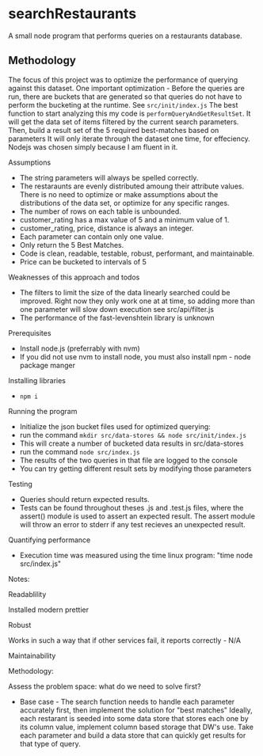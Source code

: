 # searchRestaurants

A small node program that performs queries on a restaurants database.

## Methodology

The focus of this project was to optimize the performance of querying against this dataset. One important optimization - Before the queries are run, there are buckets that are generated so that queries do not have to perform the bucketing at the runtime. See `src/init/index.js`
The best function to start analyzing this my code is `performQueryAndGetResultSet`.
It will get the data set of items filtered by the current search parameters.
Then, build a result set of the 5 required best-matches based on parameters
It will only iterate through the dataset one time, for effeciency. 
Nodejs was chosen simply because I am fluent in it.

Assumptions

-   The string parameters will always be spelled correctly.
-   The restaraunts are evenly distributed amoung their attribute values. There is no need to optimize or make assumptions about the distributions of the data set, or optimize for any specific ranges.
-   The number of rows on each table is unbounded.
-   customer_rating has a max value of 5 and a minimum value of 1.
-   customer_rating, price, distance is always an integer.
-   Each parameter can contain only one value.
-   Only return the 5 Best Matches.
-   Code is clean, readable, testable, robust, performant, and maintainable.
-   Price can be bucketed to intervals of 5

Weaknesses of this approach and todos

- The filters to limit the size of the data linearly searched could be improved. Right now they only work one at at time, so adding more than one parameter will slow down execution see src/api/filter.js
- The performance of the fast-levenshtein library is unknown

Prerequisites

- Install node.js (preferrably with nvm)
- If you did not use nvm to install node, you must also install npm - node package manger

Installing libraries

- `npm i`

Running the program
- Initialize the json bucket files used for optimized querying:
- run the command `mkdir src/data-stores && node src/init/index.js`
- This will create a number of bucketed data results in src/data-stores
- run the command `node src/index.js`
- The results of the two queries in that file are logged to the console
- You can try getting different result sets by modifying those parameters

Testing

- Queries should return expected results.
- Tests can be found throughout theses .js and .test.js files, where the assert() module is used to assert an expected result. The assert module will throw an error to stderr if any test recieves an unexpected result.

Quantifying performance

- Execution time was measured using the time linux program: "time node src/index.js"

Notes:

Readablility

Installed modern prettier

Robust

Works in such a way that if other services fail, it reports correctly - N/A

Maintainability

Methodology:

Assess the problem space: what do we need to solve first?

-   Base case - The search function needs to handle each parameter accurately first,
    then implement the solution for "best matches"
    Ideally, each restarant is seeded into some data store that stores each one by its column value, implement column based storage that DW's use.
    Take each parameter and build a data store that can quickly get results for that type of query.
